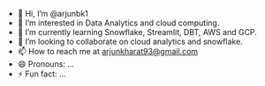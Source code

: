 - 👋 Hi, I’m @arjunbk1
- 👀 I’m interested in Data Analytics and cloud computing.
- 🌱 I’m currently learning Snowflake, Streamlit, DBT, AWS and GCP.
- 💞️ I’m looking to collaborate on cloud analytics and snowflake. 
- 📫 How to reach me at arjunkharat93@gmail.com  
- 😄 Pronouns: ...
- ⚡ Fun fact: ...

<!---
arjunbk1/arjunbk1 is a ✨ special ✨ repository because its `README.md` (this file) appears on your GitHub profile.
You can click the Preview link to take a look at your changes.
--->
